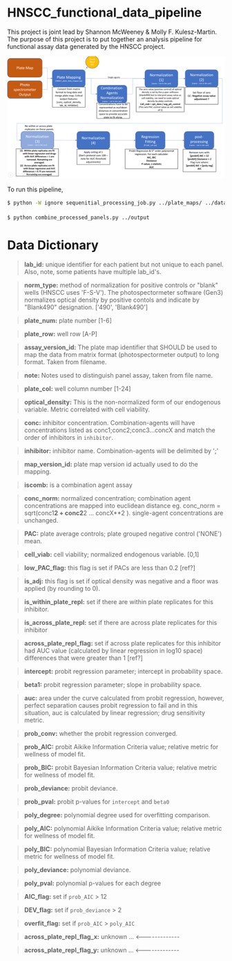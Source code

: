 # HNSCC_functional_data_pipeline

This project is joint lead by Shannon McWeeney &amp; Molly F. Kulesz-Martin. The purpose of this project is to put together an analysis pipeline for functional assay data generated by the HNSCC project. 

![pipeline overview](./figs/pipeline_overview.PNG)

To run this pipeline, 

```bash
$ python -W ignore sequenitial_processing_job.py ../plate_maps/ ../data/

$ python combine_processed_panels.py ../output
```


# Data Dictionary 

> **lab_id:** <str> unique identifier for each patient but not unique to each panel. Also, note, some patients have multiple lab_id's. 

> **norm_type:** <str> method of normalization for positive controls or "blank" wells (HNSCC uses 'F-S-V'). The photospectormeter software (Gen3) normalizes optical density by positive contols and indicate by "Blank490" designation. ['490', 'Blank490']

> **plate_num:** <int> plate number [1-6]

> **plate_row:** <str> well row [A-P]

> **assay_version_id:** <str> The plate map identifier that SHOULD be used to map the data from matrix format (photospectormeter output) to long format. Taken from filename. 

> **note:** <str> Notes used to distinguish panel assay, taken from file name. 

> **plate_col:** <int> well column number [1-24]

> **optical_density:** <float> This is the non-normalized form of our endogenous variable. Metric correlated with cell viability. 

> **conc:** <str> inhibitor concentration. Combination-agents will have concentrations listed as conc1;conc2;conc3...concX and match the order of inhibitors in `inhibitor`. 

> **inhibitor:** <str> inhibitor name. Combination-agents will be delimited by ';'

> **map_version_id:** <str> plate map version id actually used to do the mapping. 

> **iscomb:** <bool> is a combination agent assay

> **conc_norm:** <float> normalized concentration; combination agent concentrations are mapped into euclidean distance eg. conc_norm = sqrt(conc1**2 + conc2**2 ... concX**2 ). single-agent concentrations are unchanged. 

> **PAC:** <float> plate average controls; plate grouped negative control ('NONE') mean.

> **cell_viab:** <float> cell viability; normalized endogenous variable. [0,1]

> **low_PAC_flag:** <bool> this flag is set if PACs are less than 0.2 [ref?]

> **is_adj:** <bool> this flag is set if optical density was negative and a floor was applied (by rounding to 0). 

> **is_within_plate_repl:** <bool> set if there are within plate replicates for this inhibitor. 

> **is_across_plate_repl:** <bool> set if there are across plate replicates for this inhibitor

> **across_plate_repl_flag:** <bool> set if across plate replicates for this inhibitor had AUC value (calculated by linear regression in log10 space) differences that were greater than 1 [ref?] 

> **intercept:** <float> probit regression parameter; intercept in probability space.

> **beta1:** <float> probit regression parameter; slope in probability space. 

> **auc:** <float> area under the curve calculated from probit regression, however, perfect separation causes probit regression to fail and in this situation, auc is calculated by linear regression; drug sensitivity metric. 

> **prob_conv:** <bool> whether the probit regression converged. 

> **prob_AIC:** <float> probit Aikike Information Criteria value; relative metric for wellness of model fit. 

> **prob_BIC:** <float> probit Bayesian Information Criteria value; relative metric for wellness of model fit. 

> **prob_deviance:** <float> probit deviance. 

> **prob_pval:** <list> probit p-values for `intercept` and `beta0`

> **poly_degree:** <int> polynomial degree used for overfitting comparison. 

> **poly_AIC:** <float> polynomial Aikike Information Criteria value; relative metric for wellness of model fit. 

> **poly_BIC:**	<float> polynomial Bayesian Information Criteria value; relative metric for wellness of model fit. 

> **poly_deviance:** <float> polynomial deviance.

> **poly_pval:** <list> polynomial p-values for each degree

> **AIC_flag:** <bool> set if `prob_AIC` > 12
	
> **DEV_flag:** <bool> set if `prob_deviance` > 2
 	
> **overfit_flag:** <bool> set if `prob_AIC` > `poly_AIC`

> **across_plate_repl_flag_x:**	unknown ... <-------------

> **across_plate_repl_flag_y:** unknown ... <-------------
